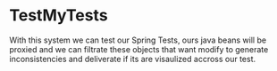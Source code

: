 # TestMyTests
With this system we can test our Spring Tests, ours java beans will be proxied and we can filtrate these objects that want modify to generate inconsistencies and deliverate if its are visaulized accross our test.
